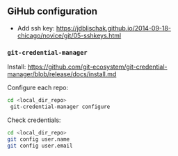 ## GiHub configuration

- Add ssh key: https://jdblischak.github.io/2014-09-18-chicago/novice/git/05-sshkeys.html

### `git-credential-manager`

Install: https://github.com/git-ecosystem/git-credential-manager/blob/release/docs/install.md

Configure each repo: 

```bash
cd <local_dir_repo>
 git-credential-manager configure
 ```

 Check credentials:

```bash
cd <local_dir_repo>
git config user.name 
git config user.email
```
